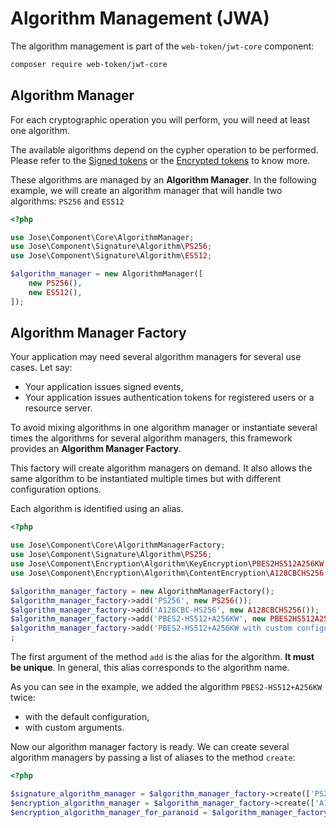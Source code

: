 # Algorithm Management \(JWA\)

The algorithm management is part of the `web-token/jwt-core` component:

```bash
composer require web-token/jwt-core
```

## Algorithm Manager

For each cryptographic operation you will perform, you will need at least one algorithm.

The available algorithms depend on the cypher operation to be performed. Please refer to the [Signed tokens](signed-tokens-jws/) or the [Encrypted tokens](encrypted-tokens-jwe/) to know more.

These algorithms are managed by an **Algorithm Manager**. In the following example, we will create an algorithm manager that will handle two algorithms: `PS256` and `ES512`

```php
<?php

use Jose\Component\Core\AlgorithmManager;
use Jose\Component\Signature\Algorithm\PS256;
use Jose\Component\Signature\Algorithm\ES512;

$algorithm_manager = new AlgorithmManager([
    new PS256(),
    new ES512(),
]);
```

## Algorithm Manager Factory

Your application may need several algorithm managers for several use cases. Let say:

* Your application issues signed events,
* Your application issues authentication tokens for registered users or a resource server.

To avoid mixing algorithms in one algorithm manager or instantiate several times the algorithms for several algorithm managers, this framework provides an **Algorithm Manager Factory**.

This factory will create algorithm managers on demand. It also allows the same algorithm to be instantiated multiple times but with different configuration options.

Each algorithm is identified using an alias.

```php
<?php

use Jose\Component\Core\AlgorithmManagerFactory;
use Jose\Component\Signature\Algorithm\PS256;
use Jose\Component\Encryption\Algorithm\KeyEncryption\PBES2HS512A256KW;
use Jose\Component\Encryption\Algorithm\ContentEncryption\A128CBCHS256;

$algorithm_manager_factory = new AlgorithmManagerFactory();
$algorithm_manager_factory->add('PS256', new PS256());
$algorithm_manager_factory->add('A128CBC-HS256', new A128CBCHS256());
$algorithm_manager_factory->add('PBES2-HS512+A256KW', new PBES2HS512A256KW());
$algorithm_manager_factory->add('PBES2-HS512+A256KW with custom configuration', new PBES2HS512A256KW(128, 8192));
;
```

The first argument of the method `add` is the alias for the algorithm. **It must be unique**. In general, this alias corresponds to the algorithm name.

As you can see in the example, we added the algorithm `PBES2-HS512+A256KW` twice:

* with the default configuration,
*  with custom arguments.

Now our algorithm manager factory is ready. We can create several algorithm managers by passing a list of aliases to the method `create`:

```php
<?php

$signature_algorithm_manager = $algorithm_manager_factory->create(['PS256']);
$encryption_algorithm_manager = $algorithm_manager_factory->create(['A128CBC-HS256', 'PBES2-HS512+A256KW']);
$encryption_algorithm_manager_for_paranoid = $algorithm_manager_factory->create(['A128CBC-HS256', 'PBES2-HS512+A256KW with custom configuration']);
```

